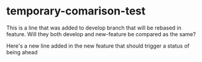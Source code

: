 # temporary-comarison-test

This is a line that was added to develop branch that will be rebased in feature. Will they both develop and new-feature be compared as the same?

Here's a new line added in the new feature that should trigger a status of being ahead
